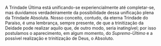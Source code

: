 A Trindade Última está unificando-se experiencialmente até completar-se, mas duvidamos verdadeiramente da possibilidade dessa unificação plena da Trindade Absoluta. Nosso conceito, contudo, da eterna Trindade do Paraíso, é uma lembrança, sempre presente, de que a trinitização da Deidade pode realizar aquilo que, de outro modo, seria inatingível; por isso  postulamos o aparecimento, em algum momento, do *Supremo-Último* e a possível realização e trinitização de Deus, o Absoluto.